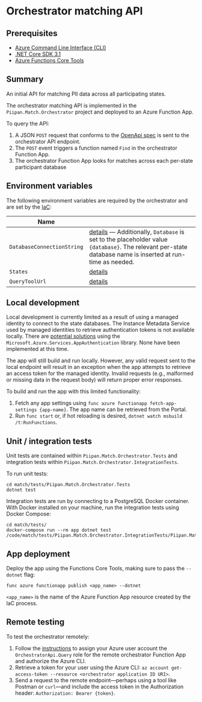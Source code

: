 # Orchestrator matching API

## Prerequisites
- [Azure Command Line Interface (CLI)](https://docs.microsoft.com/en-us/cli/azure/install-azure-cli)
- [.NET Core SDK 3.1](https://dotnet.microsoft.com/download)
- [Azure Functions Core Tools](https://docs.microsoft.com/en-us/azure/azure-functions/functions-run-local)

## Summary

An initial API for matching PII data across all participating states.

The orchestrator matching API is implemented in the `Piipan.Match.Orchestrator` project and deployed to an Azure Function App.

To query the API:
1. A JSON `POST` request that conforms to the [OpenApi spec](openapi.md) is sent to the orchestrator API endpoint.
1. The `POST` event triggers a function named `Find` in the orchestrator Function App.
1. The orchestrator Function App looks for matches across each per-state participant database

## Environment variables

The following environment variables are required by the orchestrator and are set by the [IaC](../../docs/iac.md):

| Name | |
|---|---|
| `DatabaseConnectionString` | [details](../../docs/iac.md#\:\~\:text=DatabaseConnectionString) — Additionally, `Database` is set to the placeholder value `{database}`. The relevant per-state database name is inserted at run-time as needed. |
| `States` | [details](../../docs/iac.md#\:\~\:text=States) |
| `QueryToolUrl` | [details](../../docs/iac.md#\:\~\:text=QueryToolUrl) |

## Local development

Local development is currently limited as a result of using a managed identity to connect to the state databases. The Instance Metadata Service used by managed identities to retrieve authentication tokens is not available locally. There are [potential solutions](https://docs.microsoft.com/en-us/dotnet/api/overview/azure/service-to-service-authentication#local-development-authentication) using the `Microsoft.Azure.Services.AppAuthentication` library. None have been implemented at this time.

The app will still build and run locally. However, any valid request sent to the local endpoint will result in an exception when the app attempts to retrieve an access token for the managed identity. Invalid requests (e.g., malformed or missing data in the request body) will return proper error responses.

To build and run the app with this limited functionality:

1. Fetch any app settings using `func azure functionapp fetch-app-settings {app-name}`. The app name can be retrieved from the Portal.
1. Run `func start` or, if hot reloading is desired, `dotnet watch msbuild /t:RunFunctions`.

## Unit / integration tests

Unit tests are contained within `Piipan.Match.Orchestrator.Tests` and integration tests within `Piipan.Match.Orchestrator.IntegrationTests`.

To run unit tests:

```
cd match/tests/Piipan.Match.Orchestrator.Tests
dotnet test
```

Integration tests are run by connecting to a PostgreSQL Docker container. With Docker installed on your machine, run the integration tests using Docker Compose:

```
cd match/tests/
docker-compose run --rm app dotnet test /code/match/tests/Piipan.Match.Orchestrator.IntegrationTests/Piipan.Match.Orchestrator.IntegrationTests.csproj
```

## App deployment

Deploy the app using the Functions Core Tools, making sure to pass the `--dotnet` flag:

```
func azure functionapp publish <app_name> --dotnet
```

`<app_name>` is the name of the Azure Function App resource created by the IaC process.

## Remote testing

To test the orchestrator remotely:
1. Follow the [instructions](../../docs/securing-internal-apis.md) to assign your Azure user account the `OrchestratorApi.Query` role for the remote orchestrator Function App and authorize the Azure CLI.
1. Retrieve a token for your user using the Azure CLI: `az account get-access-token --resource <orchestrator application ID URI>`.
1. Send a request to the remote endpoint—perhaps using a tool like Postman or `curl`—and include the access token in the Authorization header: `Authorization: Bearer {token}`.
